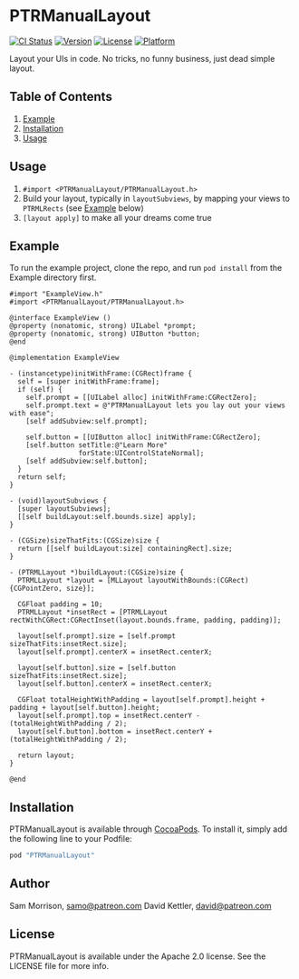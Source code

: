 # PTRManualLayout

[![CI Status](https://circleci.com/gh/Patreon/PTRManualLayout.svg?style=shield&circle-token=d9487fbc01b40a5095cc5ad6e07a410a78860606)](https://circleci.com/gh/Patreon/PTRManualLayout)
[![Version](https://img.shields.io/cocoapods/v/PTRManualLayout.svg?style=flat)](http://cocoapods.org/pods/PTRManualLayout)
[![License](https://img.shields.io/cocoapods/l/PTRManualLayout.svg?style=flat)](http://cocoapods.org/pods/PTRManualLayout)
[![Platform](https://img.shields.io/cocoapods/p/PTRManualLayout.svg?style=flat)](http://cocoapods.org/pods/PTRManualLayout)

Layout your UIs in code. No tricks, no funny business, just dead simple layout.


## Table of Contents

1. [Example](#example)
2. [Installation](#installation)
3. [Usage](#usage)


## Usage

1. `#import <PTRManualLayout/PTRManualLayout.h>`
2. Build your layout, typically in `layoutSubviews`, by mapping your views to `PTRMLRects` (see [Example](#example) below)
3. `[layout apply]` to make all your dreams come true


## Example

To run the example project, clone the repo, and run `pod install` from the Example directory first.

```
#import "ExampleView.h"
#import <PTRManualLayout/PTRManualLayout.h>

@interface ExampleView ()
@property (nonatomic, strong) UILabel *prompt;
@property (nonatomic, strong) UIButton *button;
@end

@implementation ExampleView

- (instancetype)initWithFrame:(CGRect)frame {
  self = [super initWithFrame:frame];
  if (self) {
    self.prompt = [[UILabel alloc] initWithFrame:CGRectZero];
    self.prompt.text = @"PTRManualLayout lets you lay out your views with ease";
    [self addSubview:self.prompt];

    self.button = [[UIButton alloc] initWithFrame:CGRectZero];
    [self.button setTitle:@"Learn More"
                 forState:UIControlStateNormal];
    [self addSubview:self.button];
  }
  return self;
}

- (void)layoutSubviews {
  [super layoutSubviews];
  [[self buildLayout:self.bounds.size] apply];
}

- (CGSize)sizeThatFits:(CGSize)size {
  return [[self buildLayout:size] containingRect].size;
}

- (PTRMLLayout *)buildLayout:(CGSize)size {
  PTRMLLayout *layout = [MLLayout layoutWithBounds:(CGRect){CGPointZero, size}];

  CGFloat padding = 10;
  PTRMLLayout *insetRect = [PTRMLLayout rectWithCGRect:CGRectInset(layout.bounds.frame, padding, padding)];

  layout[self.prompt].size = [self.prompt sizeThatFits:insetRect.size];
  layout[self.prompt].centerX = insetRect.centerX;

  layout[self.button].size = [self.button sizeThatFits:insetRect.size];
  layout[self.button].centerX = insetRect.centerX;

  CGFloat totalHeightWithPadding = layout[self.prompt].height + padding + layout[self.button].height;
  layout[self.prompt].top = insetRect.centerY - (totalHeightWithPadding / 2);
  layout[self.button].bottom = insetRect.centerY + (totalHeightWithPadding / 2);

  return layout;
}

@end
```

## Installation

PTRManualLayout is available through [CocoaPods](http://cocoapods.org). To install
it, simply add the following line to your Podfile:

```ruby
pod "PTRManualLayout"
```

## Author

Sam Morrison, samo@patreon.com
David Kettler, david@patreon.com

## License

PTRManualLayout is available under the Apache 2.0 license. See the LICENSE file for more info.
